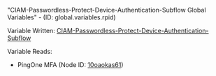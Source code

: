 "CIAM-Passwordless-Protect-Device-Authentication-Subflow Global Variables" - (ID: global.variables.rpid)

Variable Written:
[CIAM-Passwordless-Protect-Device-Authentication-Subflow](../index.md#Variables)

Variable Reads:
* PingOne MFA (Node ID: [10oaokas61](../nodes/10oaokas61.md))
